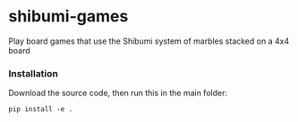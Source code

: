 # shibumi-games
Play board games that use the Shibumi system of marbles stacked on a 4x4 board

### Installation ##
Download the source code, then run this in the main folder:

    pip install -e .
